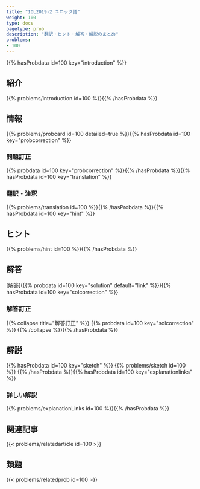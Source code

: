 ```yaml
---
title: "IOL2019-2 ユロック語"
weight: 100
type: docs
pagetype: prob
description: "翻訳・ヒント・解答・解説のまとめ"
problems: 
- 100
---
```


{{% hasProbdata id=100 key="introduction" %}}

## 紹介

{{% problems/introduction id=100 %}}{{% /hasProbdata %}}

## 情報

{{% problems/probcard id=100 detailed=true %}}{{% hasProbdata id=100 key="probcorrection" %}}

### 問題訂正

{{% probdata id=100 key="probcorrection" %}}{{% /hasProbdata %}}{{% hasProbdata id=100 key="translation" %}}

### 翻訳・注釈

{{% problems/translation id=100 %}}{{% /hasProbdata %}}{{% hasProbdata id=100 key="hint" %}}

## ヒント

{{% problems/hint id=100 %}}{{% /hasProbdata %}}

## 解答

[解答]({{% probdata id=100 key="solution" default="link" %}}){{% hasProbdata id=100 key="solcorrection" %}}

### 解答訂正

{{% collapse title="解答訂正" %}}
{{% probdata id=100 key="solcorrection" %}}
{{% /collapse %}}{{% /hasProbdata %}}

## 解説

{{% hasProbdata id=100 key="sketch" %}}
{{% problems/sketch id=100 %}}
{{% /hasProbdata %}}{{% hasProbdata id=100 key="explanationlinks" %}}

### 詳しい解説

{{% problems/explanationLinks id=100 %}}{{% /hasProbdata %}}

## 関連記事

{{< problems/relatedarticle id=100 >}}

## 類題

{{< problems/relatedprob id=100 >}}
